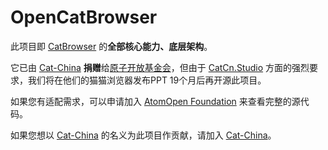 # OpenCatBrowser
此项目即 [CatBrowser](https://github.com/cat-china/CatBrowser) 的**全部核心能力、底层架构**。

它已由 [Cat-China](https://github.com/cat-china) **捐赠**给[原子开放基金会](https://github.com/AtomOpen)，但由于 [CatCn.Studio](https://github.com/cat-china) 方面的强烈要求，我们将在他们的猫猫浏览器发布PPT 19个月后再开源此项目。

如果您有适配需求，可以申请加入 [AtomOpen Foundation](https://github.com/AtomOpen) 来查看完整的源代码。

如果您想以 [Cat-China](https://github.com/cat-china) 的名义为此项目作贡献，请加入 [Cat-China](https://github.com/cat-china)。
